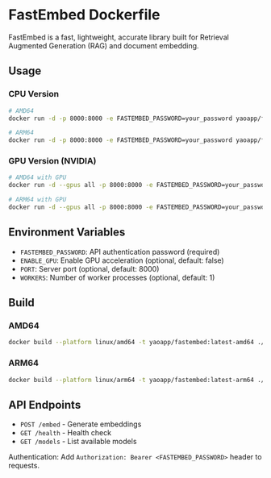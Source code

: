 # FastEmbed Dockerfile

FastEmbed is a fast, lightweight, accurate library built for Retrieval Augmented Generation (RAG) and document embedding.

## Usage

### CPU Version

```bash
# AMD64
docker run -d -p 8000:8000 -e FASTEMBED_PASSWORD=your_password yaoapp/fastembed:latest-amd64

# ARM64
docker run -d -p 8000:8000 -e FASTEMBED_PASSWORD=your_password yaoapp/fastembed:latest-arm64
```

### GPU Version (NVIDIA)

```bash
# AMD64 with GPU
docker run -d --gpus all -p 8000:8000 -e FASTEMBED_PASSWORD=your_password -e ENABLE_GPU=true yaoapp/fastembed:latest-amd64

# ARM64 with GPU
docker run -d --gpus all -p 8000:8000 -e FASTEMBED_PASSWORD=your_password -e ENABLE_GPU=true yaoapp/fastembed:latest-arm64
```

## Environment Variables

- `FASTEMBED_PASSWORD`: API authentication password (required)
- `ENABLE_GPU`: Enable GPU acceleration (optional, default: false)
- `PORT`: Server port (optional, default: 8000)
- `WORKERS`: Number of worker processes (optional, default: 1)

## Build

### AMD64

```bash
docker build --platform linux/amd64 -t yaoapp/fastembed:latest-amd64 ./amd64
```

### ARM64

```bash
docker build --platform linux/arm64 -t yaoapp/fastembed:latest-arm64 ./arm64
```

## API Endpoints

- `POST /embed` - Generate embeddings
- `GET /health` - Health check
- `GET /models` - List available models

Authentication: Add `Authorization: Bearer <FASTEMBED_PASSWORD>` header to requests.
